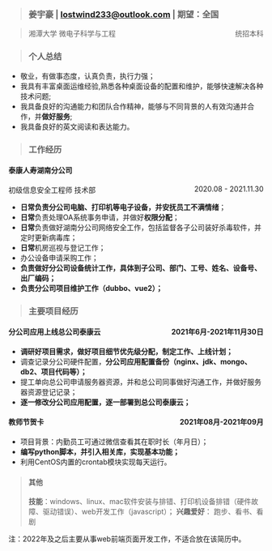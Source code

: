 > ### 姜宇豪 | <lostwind233@outlook.com> | 期望：全国

> 湘潭大学 微电子科学与工程<span style="float: right">统招本科</span>

> ### 个人总结

- 敬业，有做事态度，认真负责，执行力强；
- 我具有丰富桌面运维经验,熟悉各种桌面设备的配置和维护，能够快速解决各种技术问题;
- 我具备良好的沟通能力和团队合作精神，能够与不同背景的人有效沟通并合作，并**做好服务**;
- 我具备良好的英文阅读和表达能力。

> ### 工作经历

#### **泰康人寿湖南分公司**

初级信息安全工程师 技术部<span style="float:right;">2020.08 - 2021.11.30</span>

- **日常负责分公司电脑、打印机等电子设备，并安抚员工不满情绪**；
- **日常**负责处理OA系统事务申请，并做好**权限分配**；
- **日常**负责做好湖南分公司网络安全工作，包括监督各子公司装好杀毒软件，并定时更新病毒库；
- **日常**机房巡视与登记工作；
- 办公设备申请采购工作；
- **负责做好分公司设备统计工作，具体到子公司、部门、工号、姓名、设备号、出厂编码；**
- **负责分公司项目维护工作（dubbo、vue2）；**

> ### 主要项目经历

#### **分公司应用上线总公司泰康云** <span style="float: right;">2021年6月-2021年11月30日</span>
- **调研好项目需求，做好项目细节优先级分配，制定工作、上线计划；**
- 调查记录分公司硬件配置，**分公司应用配置备份（nginx、jdk、mongo、db2、项目代码等）；**
- 提工单向总公司申请服务器资源，并和总公司同事做好沟通工作，并做好服务器资源登记记录；
- **逐一修改分公司应用配置，逐一部署到总公司泰康云；**

#### **教师节贺卡** <span style="float: right;">2021年08月-2021年09月</span>

- 项目背景：内勤员工可通过微信查看其在职时长（年月日）；
- **编写python脚本，并引入相关库，实现基本功能；**
- 利用CentOS内置的crontab模块实现每天运行。

> #### 其他
> **技能**：windows、linux、mac软件安装与排错、打印机设备排错（硬件故障、驱动错误）、web开发工作（javascript）；
> **兴趣爱好**： 跑步、看书、看剧

注：2022年及之后主要从事web前端页面开发工作，不适合放在该简历中。
